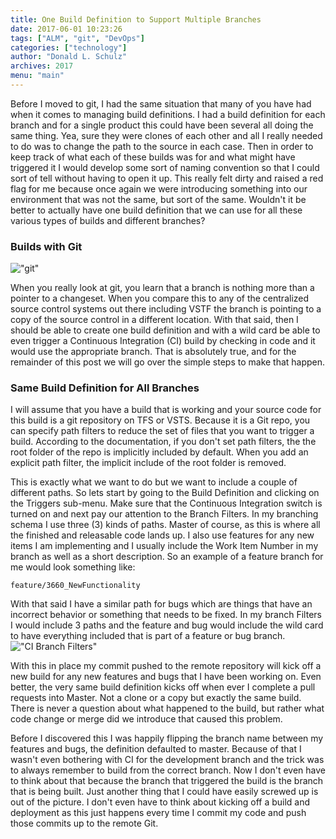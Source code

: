 ```yaml
---
title: One Build Definition to Support Multiple Branches
date: 2017-06-01 10:23:26
tags: ["ALM", "git", "DevOps"]
categories: ["technology"]
author: "Donald L. Schulz"
archives: 2017
menu: "main"
---
```

Before I moved to git, I had the same situation that many of you have had when it comes to managing build definitions.  I had a build definition for each branch and for a single product this could have been several all doing the same thing.  Yea, sure they were clones of each other and all I really needed to do was to change the path to the source in each case.  Then in order to keep track of what each of these builds was for and what might have triggered it I would develop some sort of naming convention so that I could sort of tell without having to open it up.  This really felt dirty and raised a red flag for me because once again we were introducing something into our environment that was not the same, but sort of the same.  Wouldn't it be better to actually have one build definition that we can use for all these various types of builds and different branches?

### Builds with Git
!["git"](/images/git-logo.jpg)

When you really look at git, you learn that a branch is nothing more than a pointer to a changeset.  When you compare this to any of the centralized source control systems out there including VSTF the branch is pointing to a copy of the source control in a different location.  With that said, then I should be able to create one build definition and with a wild card be able to even trigger a Continuous Integration (CI) build by checking in code and it would use the appropriate branch.  That is absolutely true, and for the remainder of this post we will go over the simple steps to make that happen.

### Same Build Definition for All Branches
I will assume that you have a build that is working and your source code for this build is a git repository on TFS or VSTS.  Because it is a Git repo, you can specify path filters to reduce the set of files that you want to trigger a build.  According to the documentation, if you don't set path filters, the the root folder of the repo is implicitly included by default.  When you add an explicit path filter, the implicit include of the root folder is removed.

This is exactly what we want to do but we want to include a couple of different paths.  So lets start by going to the Build Definition and clicking on the Triggers sub-menu.  Make sure that the Continuous Integration switch is turned on and next pay our attention to the Branch Filters.  In my branching schema I use three (3) kinds of paths.  Master of course, as this is where all the finished and releasable code lands up.  I also use features for any new items I am implementing and I usually include the Work Item Number in my branch as well as a short description.  So an example of a feature branch for me would look something like:
```
feature/3660_NewFunctionality
```
With that said I have a similar path for bugs which are things that have an incorrect behavior or something that needs to be fixed.  In my branch Filters I would include 3 paths and the feature and bug would include the wild card to have everything included that is part of a feature or bug branch.
!["CI Branch Filters"](/images/CIBranchFilters.png)

With this in place my commit pushed to the remote repository will kick off a new build for any new features and bugs that I have been working on.  Even better, the very same build definition kicks off when ever I complete a pull requests into Master.  Not a clone or a copy but exactly the same build.  There is never a question about what happened to the build, but rather what code change or merge did we introduce that caused this problem.

Before I discovered this I was happily flipping the branch name between my features and bugs, the definition defaulted to master.  Because of that I wasn't even bothering with CI for the development branch and the trick was to always remember to build from the correct branch.  Now I don't even have to think about that because the branch that triggered the build is the branch that is being built.  Just another thing that I could have easily screwed up is out of the picture.  I don't even have to think about kicking off a build and deployment as this just happens every time I commit my code and push those commits up to the remote Git.